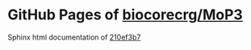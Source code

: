 GitHub Pages of [biocorecrg/MoP3](https://github.com/biocorecrg/MoP3.git)
===
Sphinx html documentation of [210ef3b7](https://github.com/biocorecrg/MoP3/tree/210ef3b71f2ace427cb440255a8ece0c87ca8900)
